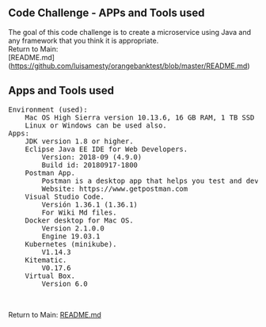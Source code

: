## Code Challenge - APPs and Tools used
The goal of this code challenge is to create a microservice using Java and any framework that you think it is
appropriate.</br>
Return to Main: </br>
[README.md] (https://github.com/luisamesty/orangebanktest/blob/master/README.md)
## Apps and Tools used
<pre>
Environment (used):
    Mac OS High Sierra version 10.13.6, 16 GB RAM, 1 TB SSD Harddisk.
    Linux or Windows can be used also.
Apps:
    JDK version 1.8 or higher.
    Eclipse Java EE IDE for Web Developers.
        Version: 2018-09 (4.9.0)
        Build id: 20180917-1800
    Postman App.
        Postman is a desktop app that helps you test and develop APIs faster and easyly.
        Website: https://www.getpostman.com
    Visual Studio Code.
        Versión 1.36.1 (1.36.1)
        For Wiki Md files.
    Docker desktop for Mac OS.
        Version 2.1.0.0
        Engine 19.03.1
    Kubernetes (minikube).
        V1.14.3
    Kitematic.
        V0.17.6
    Virtual Box.
        Version 6.0


</pre>
Return to Main: [README.md](https://github.com/luisamesty/orangebanktest/blob/master/README.md)